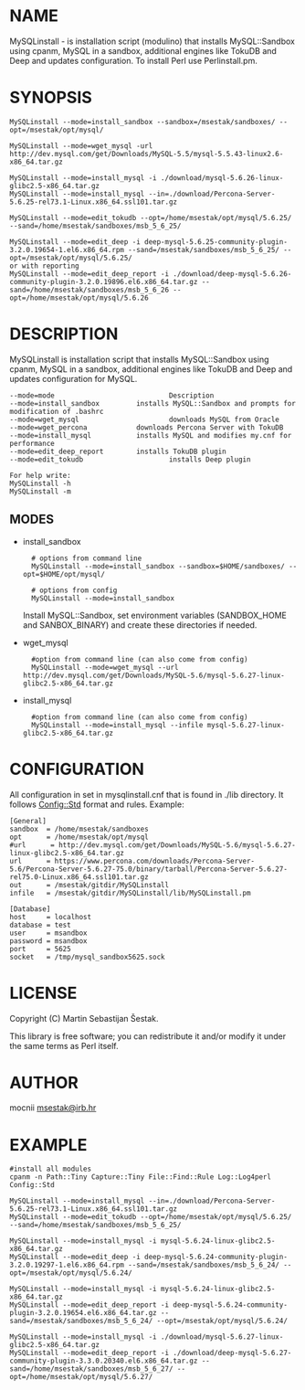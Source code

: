 # NAME

MySQLinstall - is installation script (modulino) that installs MySQL::Sandbox using cpanm, MySQL in a sandbox, additional engines like TokuDB and Deep and updates configuration. To install Perl use Perlinstall.pm.

# SYNOPSIS

    MySQLinstall --mode=install_sandbox --sandbox=/msestak/sandboxes/ --opt=/msestak/opt/mysql/

    MySQLinstall --mode=wget_mysql -url http://dev.mysql.com/get/Downloads/MySQL-5.5/mysql-5.5.43-linux2.6-x86_64.tar.gz

    MySQLinstall --mode=install_mysql -i ./download/mysql-5.6.26-linux-glibc2.5-x86_64.tar.gz
    MySQLinstall --mode=install_mysql --in=./download/Percona-Server-5.6.25-rel73.1-Linux.x86_64.ssl101.tar.gz

    MySQLinstall --mode=edit_tokudb --opt=/home/msestak/opt/mysql/5.6.25/ --sand=/home/msestak/sandboxes/msb_5_6_25/

    MySQLinstall --mode=edit_deep -i deep-mysql-5.6.25-community-plugin-3.2.0.19654-1.el6.x86_64.rpm --sand=/msestak/sandboxes/msb_5_6_25/ --opt=/msestak/opt/mysql/5.6.25/
    or with reporting
    MySQLinstall --mode=edit_deep_report -i ./download/deep-mysql-5.6.26-community-plugin-3.2.0.19896.el6.x86_64.tar.gz --sand=/home/msestak/sandboxes/msb_5_6_26 --opt=/home/msestak/opt/mysql/5.6.26

# DESCRIPTION

MySQLinstall is installation script that installs MySQL::Sandbox using cpanm, MySQL in a sandbox, additional engines like TokuDB and Deep and updates configuration for MySQL.

    --mode=mode                            Description
    --mode=install_sandbox         installs MySQL::Sandbox and prompts for modification of .bashrc
    --mode=wget_mysql                      downloads MySQL from Oracle
    --mode=wget_percona            downloads Percona Server with TokuDB
    --mode=install_mysql           installs MySQL and modifies my.cnf for performance
    --mode=edit_deep_report        installs TokuDB plugin
    --mode=edit_tokudb                     installs Deep plugin
    
    For help write:
    MySQLinstall -h
    MySQLinstall -m

## MODES

- install\_sandbox

        # options from command line
        MySQLinstall --mode=install_sandbox --sandbox=$HOME/sandboxes/ --opt=$HOME/opt/mysql/

        # options from config
        MySQLinstall --mode=install_sandbox

    Install MySQL::Sandbox, set environment variables (SANDBOX\_HOME and SANBOX\_BINARY) and create these directories if needed.

- wget\_mysql

        #option from command line (can also come from config)
        MySQLinstall --mode=wget_mysql --url http://dev.mysql.com/get/Downloads/MySQL-5.6/mysql-5.6.27-linux-glibc2.5-x86_64.tar.gz

- install\_mysql

        #option from command line (can also come from config)
        MySQLinstall --mode=install_mysql --infile mysql-5.6.27-linux-glibc2.5-x86_64.tar.gz

# CONFIGURATION

All configuration in set in mysqlinstall.cnf that is found in ./lib directory. It follows [Config::Std](https://metacpan.org/pod/Config::Std) format and rules.
Example:

    [General]
    sandbox  = /home/msestak/sandboxes
    opt      = /home/msestak/opt/mysql
    #url      = http://dev.mysql.com/get/Downloads/MySQL-5.6/mysql-5.6.27-linux-glibc2.5-x86_64.tar.gz
    url      = https://www.percona.com/downloads/Percona-Server-5.6/Percona-Server-5.6.27-75.0/binary/tarball/Percona-Server-5.6.27-rel75.0-Linux.x86_64.ssl101.tar.gz
    out      = /msestak/gitdir/MySQLinstall
    infile   = /msestak/gitdir/MySQLinstall/lib/MySQLinstall.pm
    
    [Database]
    host     = localhost
    database = test
    user     = msandbox
    password = msandbox
    port     = 5625
    socket   = /tmp/mysql_sandbox5625.sock

# LICENSE

Copyright (C) Martin Sebastijan Šestak.

This library is free software; you can redistribute it and/or modify
it under the same terms as Perl itself.

# AUTHOR

mocnii <msestak@irb.hr>

# EXAMPLE

    #install all modules
    cpanm -n Path::Tiny Capture::Tiny File::Find::Rule Log::Log4perl Config::Std

    MySQLinstall --mode=install_mysql --in=./download/Percona-Server-5.6.25-rel73.1-Linux.x86_64.ssl101.tar.gz
    MySQLinstall --mode=edit_tokudb --opt=/home/msestak/opt/mysql/5.6.25/ --sand=/home/msestak/sandboxes/msb_5_6_25/
    
    MySQLinstall --mode=install_mysql -i mysql-5.6.24-linux-glibc2.5-x86_64.tar.gz
    MySQLinstall --mode=edit_deep -i deep-mysql-5.6.24-community-plugin-3.2.0.19297-1.el6.x86_64.rpm --sand=/msestak/sandboxes/msb_5_6_24/ --opt=/msestak/opt/mysql/5.6.24/

    MySQLinstall --mode=install_mysql -i mysql-5.6.24-linux-glibc2.5-x86_64.tar.gz
    MySQLinstall --mode=edit_deep_report -i deep-mysql-5.6.24-community-plugin-3.2.0.19654.el6.x86_64.tar.gz --sand=/msestak/sandboxes/msb_5_6_24/ --opt=/msestak/opt/mysql/5.6.24/

    MySQLinstall --mode=install_mysql -i ./download/mysql-5.6.27-linux-glibc2.5-x86_64.tar.gz
    MySQLinstall --mode=edit_deep_report -i ./download/deep-mysql-5.6.27-community-plugin-3.3.0.20340.el6.x86_64.tar.gz --sand=/home/msestak/sandboxes/msb_5_6_27/ --opt=/home/msestak/opt/mysql/5.6.27/
